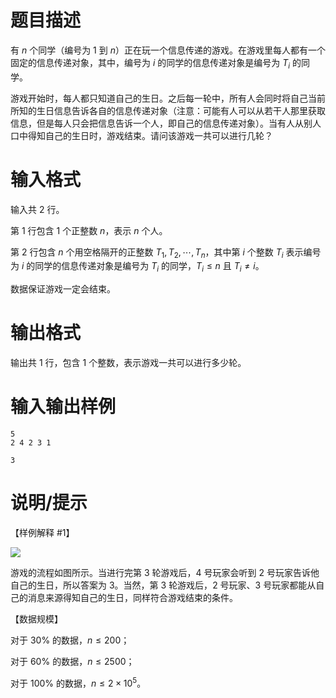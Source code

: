 # 题目描述

有 $n$ 个同学（编号为 $1$ 到 $n$）正在玩一个信息传递的游戏。在游戏里每人都有一个固定的信息传递对象，其中，编号为 $i$ 的同学的信息传递对象是编号为 $T_i$ 的同学。

游戏开始时，每人都只知道自己的生日。之后每一轮中，所有人会同时将自己当前所知的生日信息告诉各自的信息传递对象（注意：可能有人可以从若干人那里获取信息，但是每人只会把信息告诉一个人，即自己的信息传递对象）。当有人从别人口中得知自己的生日时，游戏结束。请问该游戏一共可以进行几轮？

# 输入格式

输入共 $2$ 行。

第 $1$ 行包含 $1$ 个正整数 $n$，表示 $n$ 个人。

第 $2$ 行包含 $n$ 个用空格隔开的正整数 $T_1,T_2,\cdots,T_n$，其中第 $i$ 个整数 $T_i$ 表示编号为 $i$ 的同学的信息传递对象是编号为 $T_i$ 的同学，$T_i \leq n$ 且 $T_i \neq i$。

数据保证游戏一定会结束。

# 输出格式

输出共 $1$ 行，包含 $1$ 个整数，表示游戏一共可以进行多少轮。

# 输入输出样例

```input1
5
2 4 2 3 1
```

```output1
3
```

# 说明/提示

【样例解释 #1】

![](file://message.png)

游戏的流程如图所示。当进行完第 $3$ 轮游戏后，$4$ 号玩家会听到 $2$ 号玩家告诉他自己的生日，所以答案为 $3$。当然，第 $3$ 轮游戏后，$2$ 号玩家、$3$ 号玩家都能从自己的消息来源得知自己的生日，同样符合游戏结束的条件。

【数据规模】

对于 $30 \%$ 的数据，$n \leq 200$；

对于 $60 \%$ 的数据，$n \leq 2500$；

对于 $100 \%$ 的数据，$n \leq 2 \times {10}^5$。
